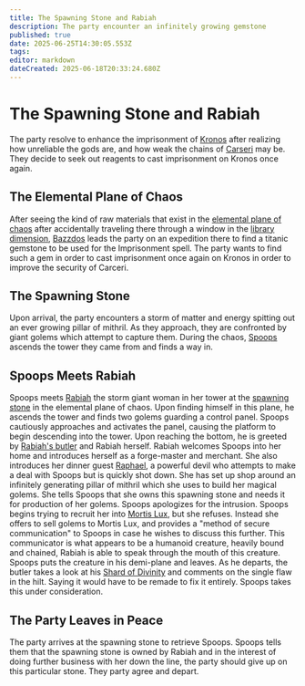 ```yaml
---
title: The Spawning Stone and Rabiah
description: The party encounter an infinitely growing gemstone 
published: true
date: 2025-06-25T14:30:05.553Z
tags: 
editor: markdown
dateCreated: 2025-06-18T20:33:24.680Z
---
```


# The Spawning Stone and Rabiah
The party resolve to enhance the imprisonment of [Kronos](/characters/kronos) after realizing how unreliable the gods are, and how weak the chains of [Carseri](/locations/carseri) may be. They decide to seek out reagents to cast imprisonment on Kronos once again.


## The Elemental Plane of Chaos
After seeing the kind of raw materials that exist in the [elemental plane of chaos](/locations/elemental-plane-of-chaos) after accidentally traveling there through a window in the [library dimension](/locations/library-dimension/forbidden-section), [Bazzdos](/characters/bazzdos) leads the party on an expedition there to find a titanic gemstone to be used for the Imprisonment spell. The party wants to find such a gem in order to cast imprisonment once again on Kronos in order to improve the security of Carceri.


## The Spawning Stone
Upon arrival, the party encounters a storm of matter and energy spitting out an ever growing pillar of mithril. As they approach, they are confronted by giant golems which attempt to capture them. During the chaos, [Spoops](/characters/spoops) ascends the tower they came from and finds a way in.


## Spoops Meets Rabiah
Spoops meets [Rabiah](/characters/rabiah) the storm giant woman in her tower at the [spawning stone](/locations/elemental-plane-of-chaos/spawning-stone) in the elemental plane of chaos. Upon finding himself in this plane, he ascends the tower and finds two golems guarding a control panel. Spoops cautiously approaches and activates the panel, causing the platform to begin descending into the tower. Upon reaching the bottom, he is greeted by [Rabiah's butler](/characters/rabiahs-butler) and Rabiah herself. Rabiah welcomes Spoops into her home and introduces herself as a forge-master and merchant. She also introduces her dinner guest [Raphael](/characters/raphael), a powerful devil who attempts to make a deal with Spoops but is quickly shot down. She has set up shop around an infinitely generating pillar of mithril which she uses to build her magical golems. She tells Spoops that she owns this spawning stone and needs it for production of her golems. Spoops apologizes for the intrusion. Spoops begins trying to recruit her into [Mortis Lux](/organizations/mortis-lux), but she refuses. Instead she offers to sell golems to Mortis Lux, and provides a "method of secure communication" to Spoops in case he wishes to discuss this further. This communicator is what appears to be a humanoid creature, heavily bound and chained, Rabiah is able to speak through the mouth of this creature. Spoops puts the creature in his demi-plane and leaves. As he departs, the butler takes a look at his [Shard of Divinity](/items/shard-of-divinity) and comments on the single flaw in the hilt. Saying it would have to be remade to fix it entirely. Spoops takes this under consideration.


## The Party Leaves in Peace
The party arrives at the spawning stone to retrieve Spoops. Spoops tells them that the spawning stone is owned by Rabiah and in the interest of doing further business with her down the line, the party should give up on this particular stone. They party agree and depart. 